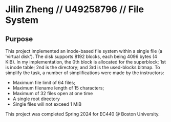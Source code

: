 # Jilin Zheng // U49258796 // File System

## Purpose

This project implemented an inode-based file system within a single file (a 'virtual disk'). The disk supports 8192 blocks, each being 4096 bytes (4 KiB). In my implementation, the 0th block is allocated for the superblock; 1st is inode table; 2nd is the directory; and 3rd is the used-blocks bitmap. To simplify the task, a number of simplifications were made by the instructors:

- Maximum file limit of 64 files;
- Maximum filename length of 15 characters;
- Maximum of 32 files open at one time
- A single root directory
- Single files will not exceed 1 MiB

This project was completed Spring 2024 for EC440 @ Boston University.
